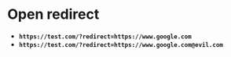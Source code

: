 # Open redirect

- __`https://test.com/?redirect=https://www.google.com`__
- __`https://test.com/?redirect=https://www.google.com@evil.com`__


